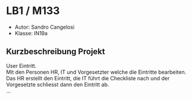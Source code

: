 # LB1 / M133

* Autor: Sandro Cangelosi
* Klasse: IN19a

## Kurzbeschreibung Projekt
User Eintritt.  
Mit den Personen HR, IT und Vorgesetzter welche die Eintritte bearbeiten.  
Das HR erstellt den Eintritt, die IT führt die Checkliste nach und der Vorgesetzte schliesst dann den Eintritt ab.  
...

